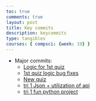```yaml
---
toc: true
comments: true
layout: post
title: Key commits
description: keycommits
type: tangibles
courses: { compsci: {week: 19} }
---
```


- Major commits:
    - <a href="https://github.com/TDWolff/NAVTFrontend/commit/a94fcf1a549f8be73ec96115fda7b9e74434f0d9">Logic for 1st quiz</a>
    - <a href="https://github.com/TDWolff/NAVTFrontend/commit/5339638f3495abfb30ee8dbd61e782306c8fbcb2"> 1st quiz logic bug fixes</a>
    - <a href="https://github.com/TDWolff/NAVTFrontend/commit/313f1b9bdf280e100c0d52766ebc258e4bf1a97c">New quiz</a> 
    - <a href="https://github.com/Ankit-177/bookbattles_frontend/commit/7abc40fde7163f9d58201a38735250a34d7bebb3"> tri 1 Json + utilization of api</a>
    - <a href="https://github.com/varunm532/varun2/commit/47f6149873c06c8ffd5cd569bbfbb2758578e499"> tri 1 fun python project</a>